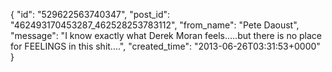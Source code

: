  {
   "id": "529622563740347",
   "post_id": "462493170453287_462528253783112",
   "from_name": "Pete Daoust",
   "message": "I know exactly what Derek Moran feels.....but there is no place for FEELINGS in this shit....",
   "created_time": "2013-06-26T03:31:53+0000"
 }
